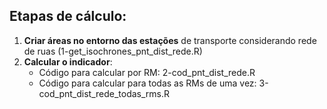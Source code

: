 ## Etapas de cálculo:

1. **Criar áreas no entorno das estações** de transporte considerando rede de ruas (1-get_isochrones_pnt_dist_rede.R)
2. **Calcular o indicador**:
      - Código para calcular por RM: 2-cod_pnt_dist_rede.R
      - Código para calcular para todas as RMs de uma vez: 3-cod_pnt_dist_rede_todas_rms.R
